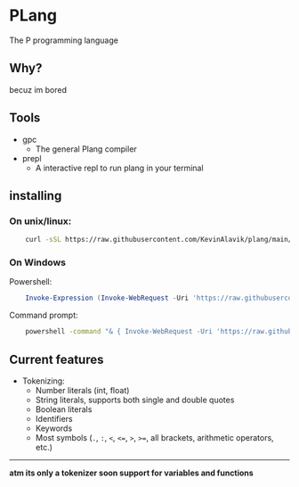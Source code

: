 # PLang
The P programming language
## Why?
becuz im bored
## Tools
- gpc
    - The general Plang compiler
- prepl
    - A interactive repl to run plang in your terminal

## installing
### On unix/linux:
```bash
    curl -sSL https://raw.githubusercontent.com/KevinAlavik/plang/main/install.sh | bash
```
### On Windows
Powershell:
```powershell
    Invoke-Expression (Invoke-WebRequest -Uri 'https://raw.githubusercontent.com/KevinAlavik/plang/main/install.ps1').Content
```
Command prompt:
```bash
    powershell -command "& { Invoke-WebRequest -Uri 'https://raw.githubusercontent.com/KevinAlavik/plang/main/install.bat' -OutFile 'install.bat'; .\install.bat; Remove-Item -Path 'install.bat' }"
```
## Current features
- Tokenizing:
    - Number literals (int, float)
    - String literals, supports both single and double quotes
    - Boolean literals
    - Identifiers
    - Keywords
    - Most symbols (`.`, `:`, `<`, `<=`, `>`, `>=`, all brackets, arithmetic operators, etc.)

---
**atm its only a tokenizer soon support for variables and functions**